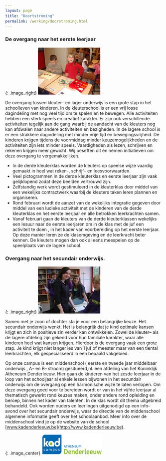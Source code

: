```yaml
---
layout: page
title: "Doortstroming"
permalink: /werking/doorstroming.html
--- 
```


### **De overgang naar het eerste leerjaar**

{: .image_right}
![kleuterklas4](/images/kleuterklas4.jpg)

De overgang tussen kleuter– en lager onderwijs is een grote stap in het schoolleven van kinderen. In de kleuterschool is er een vrij losse dagindeling met nog veel tijd om te spelen en te bewegen. Alle activiteiten hebben een sterk speels en creatief karakter. Er zijn ook verschillende activiteiten tegelijk aan de gang waarbij de aandacht van de kleuters nog kan afdwalen naar andere activiteiten en bezigheden. 
In de lagere school is er een strakkere dagindeling met minder vrije tijd en bewegingsvrijheid. De kinderen krijgen tijdens de voormiddag minder keuzemogelijkheden en de activiteiten zijn iets minder speels. Vaardigheden als lezen, schrijven en rekenen krijgen meer gewicht. Wij beseffen dit en nemen initiatieven om deze overgang te vergemakkelijken.

*  In de derde kleuterklas worden de kleuters op speelse wijze vaardig gemaakt in heel wat reken-, schrijf– en leesvoorwaarden.
*  Veel pictogrammen in de derde kleuterklas en eerste leerjaar zijn vaak gelijklopend zodat deze beelden vertrouwd zijn.
*  Zelfstandig werk wordt gestimuleerd in de kleuterklas door middel van een wekelijks contractwerk waarbij de kleuters taken leren plannen en organiseren.
*  Rond februari wordt de aanzet van de wekelijks integratie gegeven door middel van een ludieke activiteit met de kinderen van de derde kleuterklas en het eerste leerjaar en alle betrokken leerkrachten samen.
*  Vanaf februari gaan de kleuters van de derde kleuterklassen wekelijks een lesuur naar de eerste leerjaren om in de klas met de juf een activiteit te doen , in het kader van voorbereiding op het eerste leerjaar. Op deze manier leren ze de klasomgeving en de leerkracht beter kennen. De kleuters mogen dan ook al eens meespelen op de speelplaats van de lagere school.


### **Overgang naar het secundair onderwijs.**

{: .image_right}
![doorstroming1](/images/doorstroming1.jpg)

Samen met je zoon of dochter sta je voor een belangrijke keuze. Het secundair onderwijs wenkt. Het is belangrijk dat je kind optimale kansen krijgt en zich in positieve zin verder kan ontwikkelen.
Zowel de kleuter– als de lagere afdeling zijn gekend voor hun familiale karakter, waar alle kinderen heel wat kansen krijgen. Hierdoor is de overgang vaak een grote stap. Je kind krijgt niet langer les van 1 juf of meester maar van een tiental leerkrachten, elk gespecialiseerd in een bepaald vakgebied. 

Op onze campus is een middenschool ( eerste en tweede jaar middelbaar onderwijs , A– en B– stroom) gesitueerd,nl. een afdeling van het Koninklijk Atheneum Denderleeuw. Hier gaan de kinderen van het zesde leerjaar in de loop van het schooljaar al enkele lessen bijwonen in het secundair onderwijs om de overgang op een harmonische wijze te laten verlopen.
Om deze overgang goed voor te bereiden wordt er van in het vijfde leerjaar al thematisch gewerkt rond keuzes maken, onder andere rond opleiding en beroep, binnen het kader van talenten. In de klas wordt dit thema uitgebreid behandeld. 
Ook worden ouders en leerlingen uitgenodigd op een info– avond over het secundair onderwijs, waar de directie van de middenschool algemene informatie geeft over het schoolaanbod. Meer info over de middenschool vind je op de website van de school [www.kadenderleeuw.be](http://www.kadenderleeuw.be).

{: .image_center}
![msliedekerke](/images/msliedekerke.jpg)

